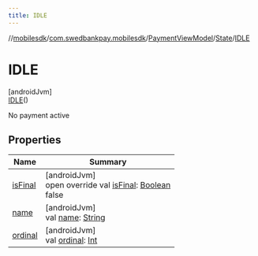 ```yaml
---
title: IDLE
---
```

//[mobilesdk](../../../../../index.html)/[com.swedbankpay.mobilesdk](../../../index.html)/[PaymentViewModel](../../index.html)/[State](../index.html)/[IDLE](index.html)



# IDLE



[androidJvm]\
[IDLE](index.html)()



No payment active



## Properties


| Name | Summary |
|---|---|
| [isFinal](is-final.html) | [androidJvm]<br>open override val [isFinal](is-final.html): [Boolean](https://kotlinlang.org/api/latest/jvm/stdlib/kotlin/-boolean/index.html)<br>false |
| [name](../../../-re-order-purchase-indicator/-f-i-r-s-t_-t-i-m-e_-o-r-d-e-r-e-d/index.html#-372974862%2FProperties%2F-1074806346) | [androidJvm]<br>val [name](../../../-re-order-purchase-indicator/-f-i-r-s-t_-t-i-m-e_-o-r-d-e-r-e-d/index.html#-372974862%2FProperties%2F-1074806346): [String](https://kotlinlang.org/api/latest/jvm/stdlib/kotlin/-string/index.html) |
| [ordinal](../../../-re-order-purchase-indicator/-f-i-r-s-t_-t-i-m-e_-o-r-d-e-r-e-d/index.html#-739389684%2FProperties%2F-1074806346) | [androidJvm]<br>val [ordinal](../../../-re-order-purchase-indicator/-f-i-r-s-t_-t-i-m-e_-o-r-d-e-r-e-d/index.html#-739389684%2FProperties%2F-1074806346): [Int](https://kotlinlang.org/api/latest/jvm/stdlib/kotlin/-int/index.html) |

